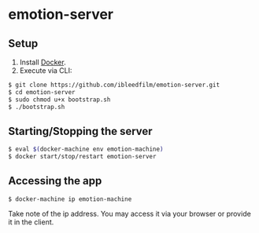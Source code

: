 # emotion-server

## Setup

  1. Install [Docker](https://docs.docker.com/engine/installation/).
  2. Execute via CLI:
  
  ```sh
  $ git clone https://github.com/ibleedfilm/emotion-server.git
  $ cd emotion-server
  $ sudo chmod u+x bootstrap.sh
  $ ./bootstrap.sh
  ```

## Starting/Stopping the server

  ```sh
  $ eval $(docker-machine env emotion-machine)
  $ docker start/stop/restart emotion-server
  ```

## Accessing the app
  `$ docker-machine ip emotion-machine`
  
  Take note of the ip address. You may access it via your browser or provide it in the client.